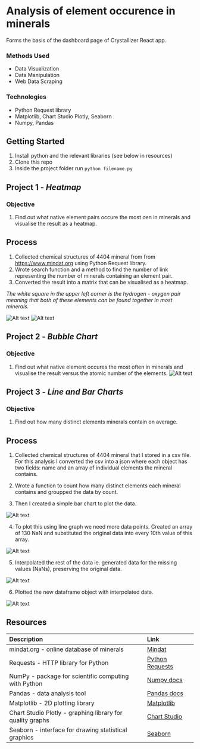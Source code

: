 # **Analysis of element occurence in minerals**
Forms the basis of the dashboard page of Crystallizer React app.

### Methods Used
* Data Visualization
* Data Manipulation
* Web Data Scraping

### Technologies
* Python Request library
* Matplotlib, Chart Studio Plotly, Seaborn
* Numpy, Pandas

## Getting Started

1. Install python and the relevant libraries (see below in resources)
2. Clone this repo
3. Inside the project folder run `python filename.py`

## Project 1 - *Heatmap*
### Objective
1. Find out what native element pairs occure the most oen in minerals and visualise the result as a heatmap.

## Process
1. Collected chemical structures of 4404 mineral from from https://www.mindat.org using Python Request library.
2. Wrote search function and a method to find the number of link representing the number of minerals containing an element pair.
3. Converted the result into a matrix that can be visualised as a heatmap. 

*The white square in the upper left corner is the hydrogen - oxygen pair meaning that both of these elements can be found together in most minerals.*

![Alt text](img/heatmap1.png)
![Alt text](img/heatmap2.png)


## Project 2 - *Bubble Chart*
### Objective
1. Find out what native element occures the most often in minerals and visualise the result versus the atomic number of the elements.
![Alt text](img/bubble.png)

## Project 3 - *Line and Bar Charts*
### Objective
1. Find out how many distinct elements minerals contain on average.

## Process
1. Collected chemical structures of 4404 mineral that I stored in a csv file. For this analysis I converted the csv into a json where each object has two fields: name and an array of individual elements the mineral contains.
2. Wrote a function to count how many distinct elements each mineral contains and groupped the data by count.

3. Then I created a simple bar chart to plot the data.

![Alt text](img/interp2.png)

4. To plot this using line graph we need more data points.
Created an array of 130 NaN and substituted the original data into every 10th value of this array. 

![Alt text](img/interp3.png)

5. Interpolated the rest of the data ie. generated data for the missing values (NaNs), preserving the original data. 

![Alt text](img/interp4.png)

6. Plotted the new dataframe object with interpolated data.

![Alt text](img/interp5.png)

## Resources
| Description | Link     |
| :------------- | :------------- |
| mindat.org - online database of minerals | [Mindat](https://www.mindat.org/)|
| Requests - HTTP library for Python       | [Python Requests](https://requests.readthedocs.io/en/master/) |
| NumPy - package for scientific computing with Python  | [Numpy docs](https://numpy.org/) |
| Pandas - data analysis tool | [Pandas docs](https://pandas.pydata.org/) |
| Matplotlib - 2D plotting library | [Matplotlib](https://matplotlib.org/)|
| Chart Studio Plotly - graphing library for quality graphs| [Chart Studio](https://plot.ly/python/getting-started-with-chart-studio/)|
| Seaborn - interface for drawing statistical graphics | [Seaborn](https://seaborn.pydata.org/)|



